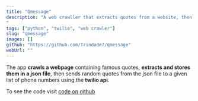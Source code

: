 ```yaml
---
title: "Qmessage"
description: "A web crawller that extracts quotes from a website, then sends a random quote a given list of phone numbers using the twilio api.
"
tags: ["python", "twilio", "web crawler"]
slug: "qmessage"
images: []
github: "https://github.com/Trindade7/qmessage"
webUrl: ""
---
```


The app **crawls a webpage** containing famous quotes, **extracts and stores them in a json file**, then sends random quotes from the json file to a given list of phone numbers using the **twilio api**.

To see the code visit [code on github](https://github.com/Trindade7/qmessage)
